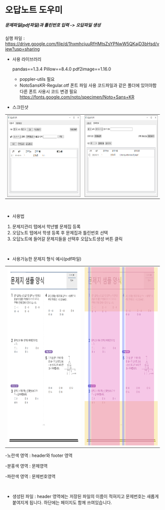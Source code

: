 # 오답노트 도우미
 ##### 문제파일(pdf파일)과 틀린번호 입력 -> 오답파일 생성

실행 파일 : https://drive.google.com/file/d/1hxmhcjuuRfHMtsZsYPNwW5QKajD3bHsd/view?usp=sharing
 
* 사용 라이브러리

	pandas==1.3.4
	Pillow==8.4.0
	pdf2image==1.16.0

	 - poppler-utils 필요
	 - NotoSansKR-Regular.otf 폰트 파일 사용
	코드파일과 같은 폴더에 있어야함
	다른 폰트 사용시 코드 변경 필요
	https://fonts.google.com/noto/specimen/Noto+Sans+KR

* 스크린샷

|   |   |
| ------------ | ------------ |
| <img src = "https://github.com/JooJiyun/Review_Note_Helper/blob/main/screenshot/capture1.PNG" width ="400" height="265">  |  <img src = "https://github.com/JooJiyun/Review_Note_Helper/blob/main/screenshot/capture2.PNG" width ="400" height="265">  |

<br>

* 사용법
1. 문제지관리 탭에서 학년별 문제집 등록
2. 오답노트 탭에서 학생 등록 후 문제집과 틀린번호 선택
3. 오답노트에 들어갈 문제지들을 선택후 오답노트생성 버튼 클릭

<br>

* 사용가능한 문제지 형식 예시(pdf파일)

|   |   |
| ------------ | ------------ |
| <img src = "https://github.com/JooJiyun/Review_Note_Helper/blob/main/screenshot/format.png" width ="400" height="580">  |  <img src = "https://github.com/JooJiyun/Review_Note_Helper/blob/main/screenshot/format_area.png" width ="400" height="580">  |

-노란색 영역 : header와 footer 영역

-분홍색 영역 : 문제영역

-파란색 영역 : 문제번호영역

<br>

* 생성된 파일 : header 영역에는 저장된 파일의 이름이 적혀지고 문제번호는 새롭게 붙여지게 됩니다. 하단에는 페이지도 함께 쓰여있습니다.
